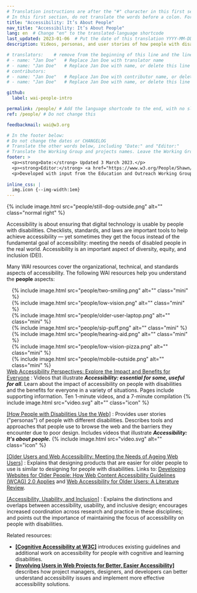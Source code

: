 ```yaml
---
# Translation instructions are after the "#" character in this first section. They are comments that do not show up in the web page. You do not need to translate the instructions after #.
# In this first section, do not translate the words before a colon. For example, do not translate "title:". Do translate the text after "title:".
title: "Accessibility: It’s About People"
nav_title: "Accessibility: It’s About People"
lang: en  # Change "en" to the translated-language shortcode
last_updated: 2023-01-06  # Put the date of this translation YYYY-MM-DD (with month in the middle)
description: Videos, personas, and user stories of how people with disabilities use digital technology.

# translators:    # remove from the beginning of this line and the lines below: "# " (the hash sign and the space)
# - name: "Jan Doe"   # Replace Jan Doe with translator name
# - name: "Jan Doe"   # Replace Jan Doe with name, or delete this line if not multiple translators
# contributors:
# - name: "Jan Doe"   # Replace Jan Doe with contributor name, or delete this line if none
# - name: "Jan Doe"   # Replace Jan Doe with name, or delete this line if not multiple contributors

github:
  label: wai-people-intro

permalink: /people/ # Add the language shortcode to the end, with no slash at the end. For example /path/to/file/fr
ref: /people/ # Do not change this

feedbackmail: wai@w3.org

# In the footer below:
# Do not change the dates or CHANGELOG
# Translate the other words below, including "Date:" and "Editor:"
# Translate the Working Group and projects names. Leave the Working Group and projects acronyms in English.
footer: >
  <p><strong>Date:</strong> Updated 3 March 2023.</p>
  <p><strong>Editor:</strong> <a href="https://www.w3.org/People/Shawn/">Shawn Lawton Henry</a>.</p>
  <p>Developed with input from the Education and Outreach Working Group (<a href="https://www.w3.org/groups/wg/eowg">EOWG</a>). Developed as part of the <a href="https://www.w3.org/WAI/about/projects/wai-guide">WAI-Guide project</a>, co-funded by the European Commission.</p>
  
inline_css: |
  img.icon {--img-width:1em}
---
```


{% include image.html src="people/still-dog-outside.png" alt="" class="normal right" %}

Accessibility is about ensuring that digital technology is usable by people with disabilities. Checklists, standards, and laws are important tools to help achieve accessibility — yet sometimes they get the focus instead of the fundamental goal of accessibility: meeting the needs of disabled people in the real world. Accessibility is an important aspect of diversity, equity, and inclusion (DEI).

Many WAI resources cover the organizational, technical, and standards aspects of accessibility. The following WAI resources help you understand the **people** aspects:

<div style="float:right; margin-left:1em; clear:both;">
{% include image.html src="people/two-smiling.png" alt="" class="mini" %}<br>
{% include image.html src="people/low-vision.png" alt="" class="mini" %}<br>
{% include image.html src="people/older-user-laptop.png" alt="" class="mini" %}<br>
{% include image.html src="people/sip-puff.png" alt="" class="mini" %}<br>
{% include image.html src="people/hearing-aid.png" alt="" class="mini" %}<br>
{% include image.html src="people/low-vision-pizza.png" alt="" class="mini" %}<br>
{% include image.html src="people/mobile-outside.png" alt="" class="mini" %}
</div>

[Web Accessibility Perspectives: Explore the Impact and Benefits for Everyone](/perspective-videos/) 
:   Videos that illustrate **_Accessibility: essential for some, useful for all_**. Learn about the impact of accessibility on people with disabilities and the benefits for everyone in a variety of situations. Pages include supporting information. Ten 1-minute videos, and a 7-minute compilation {% include image.html src="video.svg" alt="" class="icon" %}

[[How People with Disabilities Use the Web]](/people-use-web/)
:   Provides user stories ("personas") of people with different disabilities. Describes tools and approaches that people use to browse the web and the barriers they encounter due to poor design. Includes videos that illustrate **_Accessibility: It's about people._** {% include image.html src="video.svg" alt="" class="icon" %}

[[Older Users and Web Accessibility: Meeting the Needs of Ageing Web Users]](/older-users/)
:   Explains that designing products that are easier for older people to use is similar to designing for people with disabilities. Links to: [Developing Websites for Older People: How Web Content Accessibility Guidelines (WCAG) 2.0 Applies](/older-users/developing/) and [Web Accessibility for Older Users: A Literature Review](/older-users/literature/).

[[Accessibility, Usability, and Inclusion]](/fundamentals/accessibility-usability-inclusion/)
:   Explains the distinctions and overlaps between accessibility, usability, and inclusive design; encourages increased coordination across research and practice in these disciplines; and points out the importance of maintaining the focus of accessibility on people with disabilities.

Related resources:
- **[[Cognitive Accessibility at W3C]](/cognitive/)** introduces existing guidelines and additional work on accessibility for people with cognitive and learning disabilities.
- **[[Involving Users in Web Projects for Better, Easier Accessibility]](/planning/involving-users/)** describes how project managers, designers, and developers can better understand accessibility issues and implement more effective accessibility solutions.
